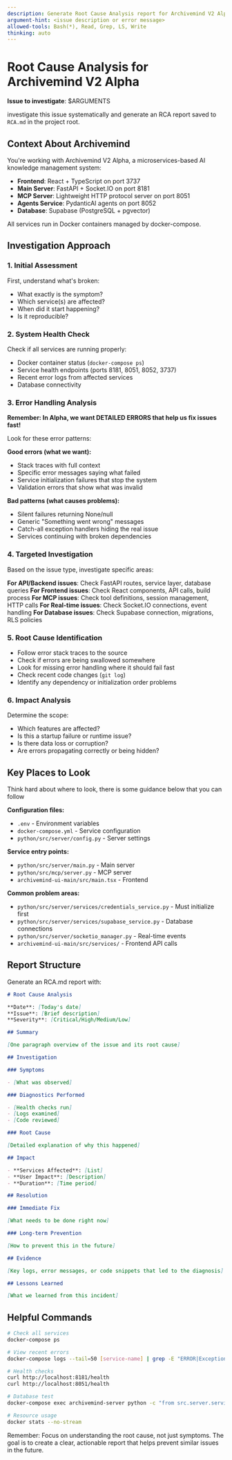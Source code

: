 ```yaml
---
description: Generate Root Cause Analysis report for Archivemind V2 Alpha issues
argument-hint: <issue description or error message>
allowed-tools: Bash(*), Read, Grep, LS, Write
thinking: auto
---
```


# Root Cause Analysis for Archivemind V2 Alpha

**Issue to investigate**: $ARGUMENTS

investigate this issue systematically and generate an RCA report saved to `RCA.md` in the project root.

## Context About Archivemind

You're working with Archivemind V2 Alpha, a microservices-based AI knowledge management system:

- **Frontend**: React + TypeScript on port 3737
- **Main Server**: FastAPI + Socket.IO on port 8181
- **MCP Server**: Lightweight HTTP protocol server on port 8051
- **Agents Service**: PydanticAI agents on port 8052
- **Database**: Supabase (PostgreSQL + pgvector)

All services run in Docker containers managed by docker-compose.

## Investigation Approach

### 1. Initial Assessment

First, understand what's broken:

- What exactly is the symptom?
- Which service(s) are affected?
- When did it start happening?
- Is it reproducible?

### 2. System Health Check

Check if all services are running properly:

- Docker container status (`docker-compose ps`)
- Service health endpoints (ports 8181, 8051, 8052, 3737)
- Recent error logs from affected services
- Database connectivity

### 3. Error Handling Analysis

**Remember: In Alpha, we want DETAILED ERRORS that help us fix issues fast!**

Look for these error patterns:

**Good errors (what we want):**

- Stack traces with full context
- Specific error messages saying what failed
- Service initialization failures that stop the system
- Validation errors that show what was invalid

**Bad patterns (what causes problems):**

- Silent failures returning None/null
- Generic "Something went wrong" messages
- Catch-all exception handlers hiding the real issue
- Services continuing with broken dependencies

### 4. Targeted Investigation

Based on the issue type, investigate specific areas:

**For API/Backend issues**: Check FastAPI routes, service layer, database queries
**For Frontend issues**: Check React components, API calls, build process
**For MCP issues**: Check tool definitions, session management, HTTP calls
**For Real-time issues**: Check Socket.IO connections, event handling
**For Database issues**: Check Supabase connection, migrations, RLS policies

### 5. Root Cause Identification

- Follow error stack traces to the source
- Check if errors are being swallowed somewhere
- Look for missing error handling where it should fail fast
- Check recent code changes (`git log`)
- Identify any dependency or initialization order problems

### 6. Impact Analysis

Determine the scope:

- Which features are affected?
- Is this a startup failure or runtime issue?
- Is there data loss or corruption?
- Are errors propagating correctly or being hidden?

## Key Places to Look

Think hard about where to look, there is some guidance below that you can follow

**Configuration files:**

- `.env` - Environment variables
- `docker-compose.yml` - Service configuration
- `python/src/server/config.py` - Server settings

**Service entry points:**

- `python/src/server/main.py` - Main server
- `python/src/mcp/server.py` - MCP server
- `archivemind-ui-main/src/main.tsx` - Frontend

**Common problem areas:**

- `python/src/server/services/credentials_service.py` - Must initialize first
- `python/src/server/services/supabase_service.py` - Database connections
- `python/src/server/socketio_manager.py` - Real-time events
- `archivemind-ui-main/src/services/` - Frontend API calls

## Report Structure

Generate an RCA.md report with:

```markdown
# Root Cause Analysis

**Date**: [Today's date]
**Issue**: [Brief description]
**Severity**: [Critical/High/Medium/Low]

## Summary

[One paragraph overview of the issue and its root cause]

## Investigation

### Symptoms

- [What was observed]

### Diagnostics Performed

- [Health checks run]
- [Logs examined]
- [Code reviewed]

### Root Cause

[Detailed explanation of why this happened]

## Impact

- **Services Affected**: [List]
- **User Impact**: [Description]
- **Duration**: [Time period]

## Resolution

### Immediate Fix

[What needs to be done right now]

### Long-term Prevention

[How to prevent this in the future]

## Evidence

[Key logs, error messages, or code snippets that led to the diagnosis]

## Lessons Learned

[What we learned from this incident]
```

## Helpful Commands

```bash
# Check all services
docker-compose ps

# View recent errors
docker-compose logs --tail=50 [service-name] | grep -E "ERROR|Exception"

# Health checks
curl http://localhost:8181/health
curl http://localhost:8051/health

# Database test
docker-compose exec archivemind-server python -c "from src.server.services.supabase_service import SupabaseService; print(SupabaseService.health_check())"

# Resource usage
docker stats --no-stream
```

Remember: Focus on understanding the root cause, not just symptoms. The goal is to create a clear, actionable report that helps prevent similar issues in the future.
